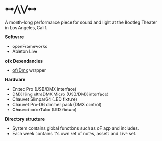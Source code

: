 ⊶⋀⋁⊷
===================

A month-long performance piece for sound and light at the Bootleg Theater in Los Angeles, Calif.

**Software**

- openFrameworks
- Ableton Live

**ofx Dependancies**

- [ofxDmx](https://github.com/kylemcdonald/ofxDmx) wrapper


**Hardware**

- Enttec Pro (USB/DMX interface)
- DMX King ultraDMX Micro (USB/DMX interface)
- Chauvet Slimpar64 (LED fixture)
- Chauvet Pro-D6 dimmer pack (DMX control)
- Chauvet colorTube (LED fixture)

**Directory structure**

- System contains global functions such as oF app and includes.
- Each week contains it's own set of notes, assets and Live set.
